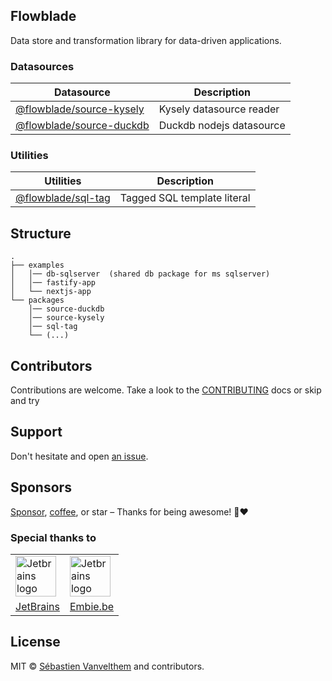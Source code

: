 ## Flowblade

Data store and transformation library for data-driven applications.


### Datasources

| Datasource                                                                                                    | Description              |
|---------------------------------------------------------------------------------------------------------------|--------------------------|
| [@flowblade/source-kysely](https://github.com/belgattitude/flowblade/tree/main/packages/source-kysely#readme) | Kysely datasource reader |
| [@flowblade/source-duckdb](https://github.com/belgattitude/flowblade/tree/main/packages/source-duckdb#readme) | Duckdb nodejs datasource |


### Utilities

| Utilities                                                                                         | Description                 |
|---------------------------------------------------------------------------------------------------|-----------------------------|
| [@flowblade/sql-tag](https://github.com/belgattitude/flowblade/tree/main/packages/sql-tag#readme) | Tagged SQL template literal |


## Structure

```
.
├── examples
│   │── db-sqlserver  (shared db package for ms sqlserver)
│   │── fastify-app
│   └── nextjs-app
└── packages
    │── source-duckdb
    │── source-kysely
    │── sql-tag
    └── (...)
```

## Contributors

Contributions are welcome. Take a look to the [CONTRIBUTING](https://github.com/belgattitude/flowblade/blob/main/CONTRIBUTING.md) docs or skip and try

## Support

Don't hesitate and open [an issue](https://github.com/belgattitude/flowblade/issues).

## Sponsors

[Sponsor](<[sponsorship](https://github.com/sponsors/belgattitude)>), [coffee](<(https://ko-fi.com/belgattitude)>), or star – Thanks for being awesome! 🙏❤️

### Special thanks to

<table>
  <tr>
    <td>
      <a href="https://www.jetbrains.com/?ref=belgattitude" target="_blank">
         <img width="65" src="https://asset.brandfetch.io/idarKiKkI-/id53SttZhi.jpeg" alt="Jetbrains logo" />
      </a>
    </td>
    <td>
      <a href="https://www.embie.be/?ref=belgattitude" target="_blank">
        <img width="65" src="https://avatars.githubusercontent.com/u/98402122?s=200&v=4" alt="Jetbrains logo" />    
      </a>
    </td>
  </tr>
  <tr>
    <td align="center">
      <a href="https://www.jetbrains.com/?ref=belgattitude" target="_blank">JetBrains</a>
    </td>
    <td align="center">
      <a href="https://www.embie.be/?ref=belgattitude" target="_blank">Embie.be</a>
    </td>
   </tr>
</table>

## License

MIT © [Sébastien Vanvelthem](https://github.com/belgattitude) and contributors.
